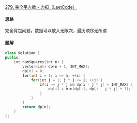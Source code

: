 [279. 完全平方数 - 力扣（LeetCode）](https://leetcode.cn/problems/perfect-squares/description/)

#### 思路

完全背包问题，数据可以放入无限次，遍历顺序无所谓

#### 题解

```c++
class Solution {
public:
    int numSquares(int n) {
        vector<int> dp(n + 1, INT_MAX);
        dp[0] = 0;
        for(int i = 1; i <= n; ++i) {
            for(int j = 1; j * j <= i; ++j) {
                if(i >= j * j && dp[i - j * j] < INT_MAX) {
                    dp[i] = min(dp[i], dp[i - j * j] + 1);
                }
            }
        }
        return dp[n];
    }
};
```


